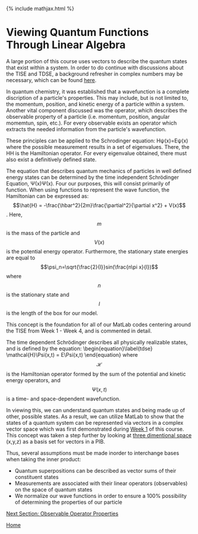 {% include mathjax.html %} 


# Viewing Quantum Functions Through Linear Algebra

A large portion of this course uses vectors to describe the quantum states that exist within a system. 
In order to do continue with discussions about the TISE and TDSE, a background refresher in complex numbers may be necessary,
which can be found [here](/Complex_Numbers.md).

In quantum chemistry, it was established that a wavefunction is a complete discription of a particle's properties. This may include, but
is not limited to, the momentum, position, and kinetic energy of a particle within a system. Another vital component discussed was the 
operator, which describes the observable property of a particle (i.e. momentum, position, angular momemtun, spin, etc.). For every 
observable exists an operator which extracts the needed information from the particle's wavefunction. 

These principles can be applied to the Schrodinger equation: Hψ(x)=Eψ(x) where the possible measurement results in a set of eigenvalues.
There, the HH is the Hamiltonian operator.
For every eigenvalue obtained, there must also exist a definitively defined state. 

The equation that describes quantum mechanics of particles in well defined energy states can be determined by the time independent 
Schrödinger Equation, Ψ(x)Ψ(x). Four our purposes, this will consist primarily of function. When using functions to represent the wave function, the Hamiltonian can be expressed as: $$\hat{H} = -\frac{\hbar^2}{2m}\frac{\partial^2}{\partial x^2} + V(x)$$. Here, $$m$$ is the mass of the particle and $$V(x)$$ is the potential energy operator. Furthermore, the stationary state energies are equal to $$\psi_n=\sqrt{\frac{2}{l}}sin(\frac{n\pi x}{l})$$ where $$n$$ is the stationary state and $$l$$ is the length of the box for our model.

This concept is the foundation for all of our MatLab codes centering around the TISE from Week 1 - Week 4, and is commented in detail.


The time dependent Schrödinger describes all physically realizable states, 
and is defined by the equation: \begin{equation}\label{tdse} \mathcal{H}\Psi(x,t) = E\Psi(x,t) \end{equation} 
where $$\mathcal{H}$$ is the Hamiltonian operator formed 
by the sum of the potential and kinetic energy operators, and $$\Psi(x,t)$$ is a time- and space-dependent wavefunction.

In viewing this, we can understand quantum states and being made up of other, possible states. As a result, we can utilize MatLab
to show that the states of a quantum system can be represented via vectors in a complex vector space which was first demonstrated 
during [Week 1](/MLW1.md) of this course. This concept was taken a step further by looking at [three dimentional space](/MLW4.md) (x,y,z) as a basis set for vectors in a PIB.

Thus, several assumptions must be made inorder to interchange bases when taking the inner product:
* Quantum superpositions can be described as vector sums of their constituent states
* Measurements are associated with their linear operators (observables) on the space of quantum states
* We normalize our wave functions in order to ensure a 100% possibility of determining the properties of our particle 

[Next Section: Observable Operator Properties](/Master2.md)

[Home](/README.md)

